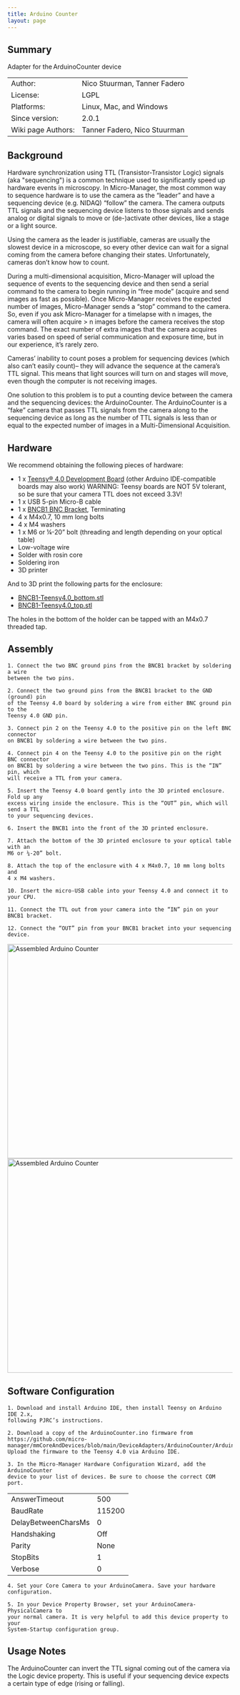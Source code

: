 ```yaml
---
title: Arduino Counter
layout: page
---
```



## Summary 
	

Adapter for the ArduinoCounter device 

<table>
<tr><td>Author:</td><td>Nico Stuurman, Tanner Fadero</td></tr>
<tr><td>License:</td><td>LGPL</td></tr>
<tr><td>Platforms:</td><td>Linux, Mac, and Windows</td></tr>
<tr><td>Since version: </td><td> 2.0.1</td></tr>
<tr><td>Wiki page Authors:</td><td>Tanner Fadero, Nico Stuurman</td></tr>
</table>

 

## Background  
 

Hardware synchronization using TTL (Transistor-Transistor Logic) signals (aka "sequencing") is a common technique used to significantly speed up hardware events in microscopy. In Micro-Manager, the most common way to sequence hardware is to use the camera as the “leader” and have a sequencing device (e.g. NIDAQ) “follow” the camera. The camera outputs TTL signals and the sequencing device listens to those signals and sends analog or digital signals to move or (de-)activate other devices, like a stage or a light source.  

Using the camera as the leader is justifiable, cameras are usually the slowest device in a microscope, so every other device can wait for a signal coming from the camera before changing their states. Unfortunately, cameras don’t know how to count. 

During a multi-dimensional acquisition, Micro-Manager will upload the sequence of events to the sequencing device and then send a serial command to the camera to begin running in “free mode” (acquire and send images as fast as possible). Once Micro-Manager receives the expected number of images, Micro-Manager sends a “stop” command to the camera. So, even if you ask Micro-Manager for a timelapse with n images, the camera will often acquire > n images before the camera receives the stop command. The exact number of extra images that the camera acquires varies based on speed of serial communication and exposure time, but in our experience, it’s rarely zero.  

Cameras’ inability to count poses a problem for sequencing devices (which also can’t easily count)– they will advance the sequence at the camera’s TTL signal. This means that light sources will turn on and stages will move, even though the computer is not receiving images.  

One solution to this problem is to put a counting device between the camera and the sequencing devices: the ArduinoCounter. The ArduinoCounter is a “fake” camera that passes TTL signals from the camera along to the sequencing device as long as the number of TTL signals is less than or equal to the expected number of images in a Multi-Dimensional Acquisition.  


## Hardware 
 

We recommend obtaining the following pieces of hardware: 

- 1 x [Teensy® 4.0 Development Board](https://www.pjrc.com/store/teensy40.html) (other Arduino IDE-compatible boards may also work) 
   WARNING: Teensy boards are NOT 5V tolerant, so be sure that your camera TTL does not exceed 3.3V! 
- 1 x USB 5-pin Micro-B cable 
- 1 x [BNCB1 BNC Bracket](https://www.thorlabs.com/thorproduct.cfm?partnumber=BNCB1), Terminating  
- 4 x M4x0.7, 10 mm long bolts 
- 4 x M4 washers 
- 1 x M6 or ¼-20” bolt (threading and length depending on your optical table) 
- Low-voltage wire 
- Solder with rosin core 
- Soldering iron 
- 3D printer 

And to 3D print the following parts for the enclosure: 
- [BNCB1-Teensy4.0_bottom.stl](https://cad.onshape.com/documents/1ab48122c4b2011ffbce11bd/w/dced114106cf3adaab76998b/e/175cdafb03beffdd42f48551) 
- [BNCB1-Teensy4.0_top.stl](https://cad.onshape.com/documents/34062bca41194ed3026c499f/w/1205e801a310d4a86809667e/e/3966180759cfb36ec6767996)

The holes in the bottom of the holder can be tapped with an M4x0.7 threaded tap.  


## Assembly 


    1. Connect the two BNC ground pins from the BNCB1 bracket by soldering a wire 
    between the two pins. 

    2. Connect the two ground pins from the BNCB1 bracket to the GND (ground) pin 
    of the Teensy 4.0 board by soldering a wire from either BNC ground pin to the 
    Teensy 4.0 GND pin. 

    3. Connect pin 2 on the Teensy 4.0 to the positive pin on the left BNC connector 
    on BNCB1 by soldering a wire between the two pins.  

    4. Connect pin 4 on the Teensy 4.0 to the positive pin on the right BNC connector 
    on BNCB1 by soldering a wire between the two pins. This is the “IN” pin, which 
    will receive a TTL from your camera. 

    5. Insert the Teensy 4.0 board gently into the 3D printed enclosure. Fold up any 
    excess wiring inside the enclosure. This is the “OUT” pin, which will send a TTL 
    to your sequencing devices.  

    6. Insert the BNCB1 into the front of the 3D printed enclosure.  

    7. Attach the bottom of the 3D printed enclosure to your optical table with an 
    M6 or ¼-20” bolt.  

    8. Attach the top of the enclosure with 4 x M4x0.7, 10 mm long bolts and 
    4 x M4 washers. 

    10. Insert the micro-USB cable into your Teensy 4.0 and connect it to your CPU. 

    11. Connect the TTL out from your camera into the “IN” pin on your BNCB1 bracket. 

    12. Connect the “OUT” pin from your BNCB1 bracket into your sequencing device. 


<img src="media/ArduinoCounter_1.jpg" alt="Assembled Arduino Counter"  width="640" height="480">
 

<img src="media/ArduinoCounter_2.jpg" alt="Assembled Arduino Counter"  width="640" height="480">

## Software Configuration 

    1. Download and install Arduino IDE, then install Teensy on Arduino IDE 2.x, 
    following PJRC’s instructions.

    2. Download a copy of the ArduinoCounter.ino firmware from https://github.com/micro-manager/mmCoreAndDevices/blob/main/DeviceAdapters/ArduinoCounter/ArduinoCounter/ArduinoCounter.ino.
    Upload the firmware to the Teensy 4.0 via Arduino IDE. 

    3. In the Micro-Manager Hardware Configuration Wizard, add the ArduinoCounter 
    device to your list of devices. Be sure to choose the correct COM port. 

  <table>
    <tr><td>AnswerTimeout</td><td>500</td></tr>
    <tr><td>BaudRate</td><td>115200</td></tr>
    <tr><td>DelayBetweenCharsMs</td><td>0</td></tr>
    <tr><td>Handshaking</td><td>Off</td></tr>
    <tr><td>Parity</td><td>None</td></tr>
    <tr><td>StopBits</td><td>1</td></tr>
    <tr><td>Verbose</td><td>0</td></tr> 
    </table>
 
    4. Set your Core Camera to your ArduinoCamera. Save your hardware configuration.  

    5. In your Device Property Browser, set your ArduinoCamera-PhysicalCamera to 
    your normal camera. It is very helpful to add this device property to your 
    System-Startup configuration group.  

 

## Usage Notes 
 

The ArduinoCounter can invert the TTL signal coming out of the camera via the Logic 
device property. This is useful if your sequencing device expects a certain type of 
edge (rising or falling).

